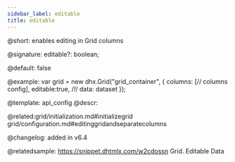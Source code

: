 ```yaml
---
sidebar_label: editable
title: editable
---          
```


@short: enables editing in Grid columns

@signature: editable?: boolean;

@default: false

@example: 
var grid = new dhx.Grid("grid_container", {
	columns: [// columns config],
	editable:true, /*!*/
	data: dataset
});


@template:	api_config
@descr: 
 

@related:grid/initialization.md#initializegrid
grid/configuration.md#editinggridandseparatecolumns

@changelog: added in v6.4

@relatedsample: https://snippet.dhtmlx.com/w2cdossn	Grid. Editable Data